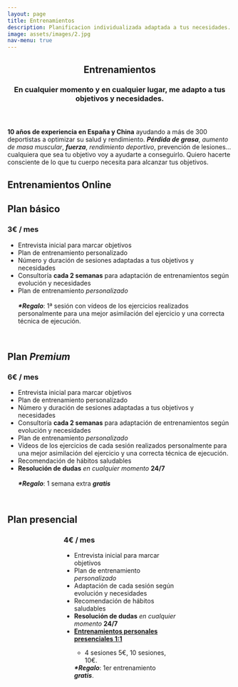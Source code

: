 ```yaml
---
layout: page
title: Entrenamientos
description: Planificacion individualizada adaptada a tus necesidades.
image: assets/images/2.jpg
nav-menu: true
---
```


<!-- Main -->
<div id="main" class="alt">

<!-- One -->
<section id="one">
	<div class="inner">
		<header class="major">
			<h1>Entrenamientos</h1>
			<h3>En cualquier momento y en cualquier lugar, me adapto a tus objetivos y necesidades.</h3>
		</header>

<p> <b>10 años de experiencia en España y China</b> ayudando a más de 300 deportistas a optimizar su salud y rendimiento.
<i><strong>Pérdida de grasa</strong></i>, <i>aumento de masa muscular</i>, <i><strong>fuerza</strong></i>, <i>rendimiento deportivo</i>, prevención de lesiones… cualquiera que sea tu objetivo voy a ayudarte a conseguirlo. Quiero hacerte consciente de lo que tu cuerpo necesita para alcanzar tus objetivos.</p>

<div>
    <h2 class="align-center" style="margin-left: auto">Entrenamientos Online</h2>
    <div class="row content">
	    <div class="6u 12u$(small) align-center" style="padding-bottom: 1rem">
            <h2>Plan básico</h2>
            <h3>3€ / mes</h3>
            <ul style="text-align: left">
                <li>Entrevista inicial para marcar objetivos</li>
                <li>Plan de entrenamiento personalizado </li>
                <li>Número y duración de sesiones adaptadas a tus objetivos y necesidades  </li>
                <li>Consultoría <b>cada 2 semanas</b> para adaptación de entrenamientos según evolución y necesidades </li>
                <li>Plan de entrenamiento <i>personalizado</i> </li>
                <br>
                <li style="list-style-type: none"><b><i>*Regalo</i></b>: 1ª sesión con vídeos de los ejercicios realizados personalmente para 
                    una mejor asimilación del ejercicio y una correcta técnica de ejecución.</li>
            </ul>
        </div>
	    <div class="6u 12u$(small) align-center" style="padding-bottom: 1rem">
            <h2>Plan <i>Premium</i></h2>
            <h3>6€ / mes</h3>
            <ul style="text-align: left">
                <li>Entrevista inicial para marcar objetivos</li>
                <li>Plan de entrenamiento personalizado </li>
                <li>Número y duración de sesiones adaptadas a tus objetivos y necesidades  </li>
                <li>Consultoría <b>cada 2 semanas</b> para adaptación de entrenamientos según evolución y necesidades </li>
                <li>Plan de entrenamiento <i>personalizado</i> </li>
                <li>Vídeos de los ejercicios de cada sesión realizados personalmente para una mejor asimilación del ejercicio y una correcta técnica de ejecución.</li>
                <li>Recomendación de hábitos saludables</li>
                <li><b>Resolución de dudas</b> <i>en cualquier momento</i> <b>24/7</b></li>
                <br>
                <li style="list-style-type: none"><b><i>*Regalo</i></b>: 1 semana extra <b><i>gratis</i></b></li>
            </ul>
        </div>
    </div>
</div>

<div>
    <h2 class="align-center" style="margin-left: auto">Plan presencial</h2>
    <div class="12u align-center" style="padding-bottom: 1rem; width: 50%; margin: auto">
        <h3>4€ / mes</h3>
        <ul style="text-align: left">
            <li>Entrevista inicial para marcar objetivos</li>
            <li>Plan de entrenamiento <i>personalizado</i> </li>
            <li>Adaptación de cada sesión según evolución y necesidades </li>
            <li>Recomendación de hábitos saludables</li>
            <li><b>Resolución de dudas</b> <i>en cualquier momento</i> <b>24/7</b></li>
            <li><u><b>Entrenamientos personales presenciales 1:1</b></u></li>
            <ul>
                <li>4 sesiones 5€, 10 sesiones, 10€.</li>
            </ul>
            <li style="list-style-type: none"><b><i>*Regalo</i></b>: 1er entrenamiento <b><i>gratis</i></b>.</li>
        </ul>
    </div>
</div>